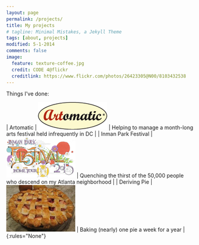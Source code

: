 ```yaml
---
layout: page
permalink: /projects/
title: My projects
# tagline: Minimal Mistakes, a Jekyll Theme
tags: [about, projects]
modified: 5-1-2014
comments: false
image:
  feature: texture-coffee.jpg
  credit: CODE 4@flickr
  creditlink: https://www.flickr.com/photos/26423305@N00/8103432538
---
```


Things I've done:

| Artomatic | <img src="/images/Artomatic_Logo.png" alt="Artomatic" class="project_image"/> | Helping to manage a month-long arts festival held infrequently in DC |
| Inman Park Festival | <img src="/images/inman-park-festival.jpg" alt="Inman Park Festival" class="project_image"> | Quenching the thirst of the 50,000 people who descend on my Atlanta neighborhood |
| Deriving Pie | <img src="/images/cherry-pie-small.jpg" alt="Deriving pie"/> | Baking (nearly) one pie a week for a year |
{:rules="None"}

